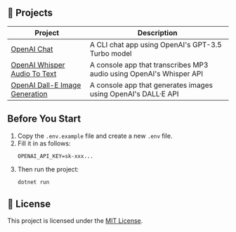 ## 📂 Projects

| Project         | Description                                      |
|----------------|--------------------------------------------------|
| [OpenAI Chat](./OpenAIChat) | A CLI chat app using OpenAI's GPT-3.5 Turbo model |
| [OpenAI Whisper Audio To Text](./OpenAIWhisperAudioToText) | A console app that transcribes MP3 audio using OpenAI's Whisper API |
| [OpenAI Dall-E Image Generation](./OpenAIDallEImageGeneration) | A console app that generates images using OpenAI's DALL·E API |

## Before You Start

1. Copy the `.env.example` file and create a new `.env` file.
2. Fill it in as follows:
    ```env
    OPENAI_API_KEY=sk-xxx...
    ```
3. Then run the project:
    ```bash
    dotnet run
    ```

## 📄 License

This project is licensed under the [MIT License](./LICENSE).
